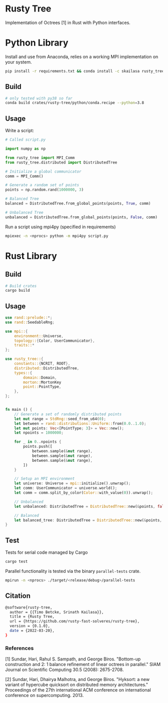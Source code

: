 # Rusty Tree

Implementation of Octrees [1] in Rust with Python interfaces.

# Python Library

Install and use from Anaconda, relies on a working MPI implementation on your system.

```bash
pip install -r requirements.txt && conda install -c skailasa rusty_tree
```

## Build

```bash
# only tested with py38 so far
conda build crates/rusty-tree/python/conda.recipe --python=3.8
```

## Usage

Write a script:

```python
# Called script.py

import numpy as np

from rusty_tree import MPI_Comm
from rusty_tree.distributed import DistributedTree

# Initialize a global communicator
comm = MPI_Comm()

# Generate a random set of points
points = np.random.rand(1000000, 3)

# Balanced Tree
balanced = DistributedTree.from_global_points(points, True, comm)

# Unbalanced Tree
unbalanced = DistributedTree.from_global_points(points, False, comm)
```

Run a script using mpi4py (specified in requirements)

```bash
mpiexec -n <nprocs> python -m mpi4py script.py
```

# Rust Library

## Build

```bash
# Build crates
cargo build
```

## Usage

```rust
use rand::prelude::*;
use rand::SeedableRng;

use mpi::{
    environment::Universe,
    topology::{Color, UserCommunicator},
    traits::*
};

use rusty_tree::{
    constants::{NCRIT, ROOT},
    distributed::DistributedTree,
    types::{
        domain::Domain,
        morton::MortonKey
        point::PointType,
    },
};


fn main () {
    // Generate a set of randomly distributed points
    let mut range = StdRng::seed_from_u64(0);
    let between = rand::distributions::Uniform::from(0.0..1.0);
    let mut points: Vec<[PointType; 3]> = Vec::new();
    let npoints = 1000000;

    for _ in 0..npoints {
        points.push([
            between.sample(&mut range),
            between.sample(&mut range),
            between.sample(&mut range),
        ])
    }

    // Setup an MPI environment
    let universe: Universe = mpi::initialize().unwrap();
    let comm: UserCommunicator = universe.world();
    let comm = comm.split_by_color(Color::with_value(0)).unwrap();

    // Unbalanced
    let unbalanced: DistributedTree = DistributedTree::new(&points, false, &comm)

    // Balanced
    let balanced_tree: DistributedTree = DistributedTree::new(&points, true, &comm)
}
```

## Test

Tests for serial code managed by Cargo

```bash
cargo test
```

Parallel functionality is tested via the binary `parallel-tests` crate.

```bash
mpirun -n <nprocs> ./target/<release/debug>/parallel-tests
```

## Citation

```bash
@software{rusty-tree,
  author = {{Timo Betcke, Srinath Kailasa}},
  title = {Rusty Tree,
  url = {https://github.com/rusty-fast-solveres/rusty-tree},
  version = {0.1.0},
  date = {2022-03-20},
}
```

### References

[1] Sundar, Hari, Rahul S. Sampath, and George Biros. "Bottom-up construction and 2: 1 balance refinement of linear octrees in parallel." SIAM Journal on Scientific Computing 30.5 (2008): 2675-2708.

[2] Sundar, Hari, Dhairya Malhotra, and George Biros. "Hyksort: a new variant of hypercube quicksort on distributed memory architectures." Proceedings of the 27th international ACM conference on international conference on supercomputing. 2013.

